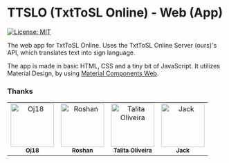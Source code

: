 # TTSLO (TxtToSL Online) - Web (App)
[![License: MIT](https://img.shields.io/badge/License-MIT-blue.svg)](https://choosealicense.com/licenses/mit/l)

The web app for TxtToSL Online. Uses the TxtToSL Online Server (ours)'s API, which translates text into sign language.

The app is made in basic HTML, CSS and a tiny bit of JavaScript. It utilizes Material Design, by using [Material Components Web](https://material.io/develop/web/).

<h3>Thanks</h3>
<table>
  <tr>
    <td align="center"><a href="https://github.com/Oj18"><img src="https://avatars3.githubusercontent.com/u/19228318?v=3" width="100px;" alt="Oj18"/><br /><sub><b>Oj18</b></sub></a><br/></td>
    <td align="center"><a href="https://github.com/roshanrahman"><img src="https://avatars2.githubusercontent.com/u/24898148?v=3" width="100px;" alt="Roshan"/><br /><sub><b>Roshan</b></sub></a></td>
    <td align="center"><a href="https://github.com/talitaoliveira"><img src="https://avatars0.githubusercontent.com/u/2158040?v=3" width="100px;" alt="Talita Oliveira"/><br /><sub><b>Talita Oliveira</b></sub></a></td>
    <td align="center"><a href="https://github.com/realSaddy"><img src="https://avatars1.githubusercontent.com/u/31329139?v=3" width="100px;" alt="Jack"/><br /><sub><b>Jack</b></sub></a></td>
  </tr>
</table>

